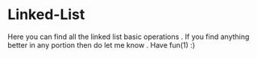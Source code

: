 # Linked-List
Here you can find all the linked list basic operations . If you find anything better in any portion  then do let me know . Have fun(1) :)
